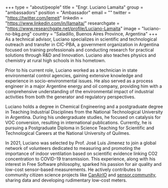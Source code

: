 +++
type = "about/people"
title = "Engr. Luciano Lamaita"
group = "ambassadors"
position = "Ambassador"
email = ""
twitter = "https://twitter.com/lemeit"
linkedin = "https://www.linkedin.com/in/llamaita/"
researchgate = "https://www.researchgate.net/profile/Luciano-Lamaita"
image = "luciano-no-bkg.png"
country = "Saladillo, Buenos Aires Province, Argentina"
+++
As a technical advisor, Luciano specializes in scientific and technological outreach and transfer in CIC-PBA, a government organization in Argentina focused on training professionals and conducting research for practical solutions through R&D and Innovation. Luciano also teaches physics and chemistry at rural high schools in his hometown.

Prior to his current role, Luciano worked as a technician in state environmental control agencies, gaining extensive knowledge and experience in socio-environmental issues. He also served as a process engineer in a major Argentine energy and oil company, providing him with a comprehensive understanding of the environmental impact of industrial activities from both the generator and regulatory perspectives.

Luciano holds a degree in Chemical Engineering and a postgraduate degree in Teaching Industrial Disciplines from the National Technological University in Argentina. During his undergraduate studies, he focused on catalysis for VOC conversion, resulting in international publications. Currently, he is pursuing a Postgraduate Diploma in Science Teaching for Scientific and Technological Careers at the National University of Quilmes.

In 2021, Luciano was selected by Prof. José Luis Jimenez to join a global network of volunteers dedicated to measuring and promoting the importance of indoor ventilation based on scientific evidence linking CO2 concentration to COVID-19 transmission. This experience, along with his interest in Free Software philosophy, sparked his passion for air quality and low-cost sensor-based measurements. He actively contributes to community citizen science projects like [CanAirIO](https://canair.io/) and [sensor.community](https://sensor.community/en/), sharing data and developing rudimentary low-cost meters.